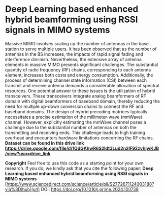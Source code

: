 # Deep Learning based enhanced hybrid beamforming using RSSI signals in MIMO systems
Massive MIMO involves scaling up the number of antennas in the base station to serve multiple users. It has been observed that as the number of antennas in the BS increases, the impacts of rapid signal fading and interference diminish. Nevertheless, the extensive array of antenna elements in massive MIMO presents significant challenges. The substantial quantity of radio frequency (RF) chains, corresponding to each antenna element, increases both costs and energy consumption. Additionally, the process of determining channel state information (CSI) between each transmit and receive antenna demands a considerable allocation of spectral resources. One potential answer to these issues is the utilization of hybrid transceivers. These transceivers integrate analog beamformers of RF domain with digital beamformers of baseband domain, thereby reducing the need for multiple up-down conversion chains to connect the RF and baseband domains. The design of hybrid precoding matrices typically necessitates a precise estimation of the millimeter-wave (mmWave) channel. However, explicitly estimating the mmWave channel poses a challenge due to the substantial number of antennas on both the transmitting and receiving ends. This challenge leads to high training overhead and encounters hardware limitations concerning the RF chains.
**Dataset can be found in this drive link https://drive.google.com/file/d/1QdGAhwR6S2Idt3Lud2n2lF92zvhjwKJB/view?usp=drive_link**

**Copyright**
Feel free to use this code as a starting point for your own research. If you do, we kindly ask that you cite the following paper:
**Deep Learning based enhanced hybrid beamforming using RSSI signals in MIMO systems** [https://www.sciencedirect.com/science/article/pii/S2772671124003188?via%3Dihub](url)
DOI: https://doi.org/10.1016/j.prime.2024.100738
